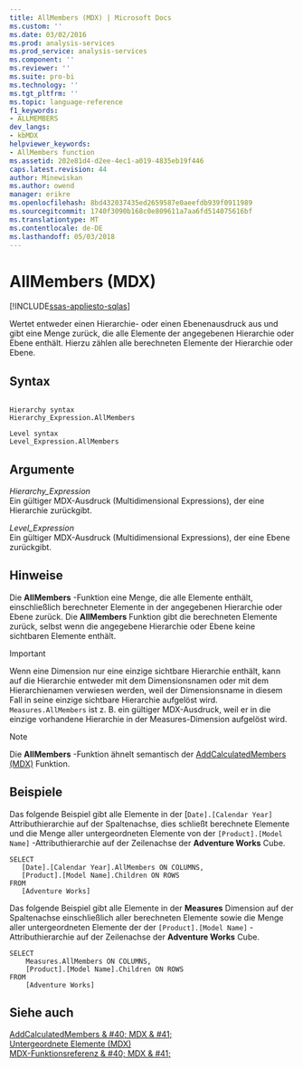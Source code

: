 ```yaml
---
title: AllMembers (MDX) | Microsoft Docs
ms.custom: ''
ms.date: 03/02/2016
ms.prod: analysis-services
ms.prod_service: analysis-services
ms.component: ''
ms.reviewer: ''
ms.suite: pro-bi
ms.technology: ''
ms.tgt_pltfrm: ''
ms.topic: language-reference
f1_keywords:
- ALLMEMBERS
dev_langs:
- kbMDX
helpviewer_keywords:
- AllMembers function
ms.assetid: 202e81d4-d2ee-4ec1-a019-4835eb19f446
caps.latest.revision: 44
author: Minewiskan
ms.author: owend
manager: erikre
ms.openlocfilehash: 8bd432037435ed2659587e0aeefdb939f0911989
ms.sourcegitcommit: 1740f3090b168c0e809611a7aa6fd514075616bf
ms.translationtype: MT
ms.contentlocale: de-DE
ms.lasthandoff: 05/03/2018
---
```

# <a name="allmembers-mdx"></a>AllMembers (MDX)
[!INCLUDE[ssas-appliesto-sqlas](../includes/ssas-appliesto-sqlas.md)]

  Wertet entweder einen Hierarchie- oder einen Ebenenausdruck aus und gibt eine Menge zurück, die alle Elemente der angegebenen Hierarchie oder Ebene enthält. Hierzu zählen alle berechneten Elemente der Hierarchie oder Ebene.  
  
## <a name="syntax"></a>Syntax  
  
```  
  
Hierarchy syntax  
Hierarchy_Expression.AllMembers  
  
Level syntax  
Level_Expression.AllMembers  
```  
  
## <a name="arguments"></a>Argumente  
 *Hierarchy_Expression*  
 Ein gültiger MDX-Ausdruck (Multidimensional Expressions), der eine Hierarchie zurückgibt.  
  
 *Level_Expression*  
 Ein gültiger MDX-Ausdruck (Multidimensional Expressions), der eine Ebene zurückgibt.  
  
## <a name="remarks"></a>Hinweise  
 Die **AllMembers** -Funktion eine Menge, die alle Elemente enthält, einschließlich berechneter Elemente in der angegebenen Hierarchie oder Ebene zurück. Die **AllMembers** Funktion gibt die berechneten Elemente zurück, selbst wenn die angegebene Hierarchie oder Ebene keine sichtbaren Elemente enthält.  
  
> [!IMPORTANT]  
>  Wenn eine Dimension nur eine einzige sichtbare Hierarchie enthält, kann auf die Hierarchie entweder mit dem Dimensionsnamen oder mit dem Hierarchienamen verwiesen werden, weil der Dimensionsname in diesem Fall in seine einzige sichtbare Hierarchie aufgelöst wird. `Measures.AllMembers` ist z. B. ein gültiger MDX-Ausdruck, weil er in die einzige vorhandene Hierarchie in der Measures-Dimension aufgelöst wird.  
  
> [!NOTE]  
>  Die **AllMembers** -Funktion ähnelt semantisch der [AddCalculatedMembers (MDX)](../mdx/addcalculatedmembers-mdx.md) Funktion.  
  
## <a name="examples"></a>Beispiele  
 Das folgende Beispiel gibt alle Elemente in der [`Date].[Calendar Year]` Attributhierarchie auf der Spaltenachse, dies schließt berechnete Elemente und die Menge aller untergeordneten Elemente von der `[Product].[Model Name]` -Attributhierarchie auf der Zeilenachse der **Adventure Works** Cube.  
  
```  
SELECT  
   [Date].[Calendar Year].AllMembers ON COLUMNS,  
   [Product].[Model Name].Children ON ROWS  
FROM  
   [Adventure Works]  
```  
  
 Das folgende Beispiel gibt alle Elemente in der **Measures** Dimension auf der Spaltenachse einschließlich aller berechneten Elemente sowie die Menge aller untergeordneten Elemente der der `[Product].[Model Name]` -Attributhierarchie auf der Zeilenachse der **Adventure Works** Cube.  
  
```  
SELECT  
    Measures.AllMembers ON COLUMNS,  
    [Product].[Model Name].Children ON ROWS  
FROM  
    [Adventure Works]  
```  
  
## <a name="see-also"></a>Siehe auch  
 [AddCalculatedMembers & #40; MDX & #41;](../mdx/addcalculatedmembers-mdx.md)   
 [Untergeordnete Elemente &#40;MDX&#41;](../mdx/children-mdx.md)   
 [MDX-Funktionsreferenz & #40; MDX & #41;](../mdx/mdx-function-reference-mdx.md)  
  
  

